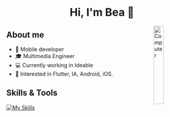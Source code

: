 <!--
**beeea/beeea** is a ✨ _special_ ✨ repository because its `README.md` (this file) appears on your GitHub profile.

Here are some ideas to get you started:

- 🔭 I’m currently working on ...
- 🌱 I’m currently learning ...
- 👯 I’m looking to collaborate on ...
- 🤔 I’m looking for help with ...
- 💬 Ask me about ...
- 📫 How to reach me: ...
- 😄 Pronouns: ...
- ⚡ Fun fact: ...
-->
<div align="center">
<h1 align="center">Hi, I'm <a>Bea</a> 👋</h1>
</div>

<p align="justify">
<img src="https://user-images.githubusercontent.com/74038190/240906093-9be4d344-6782-461a-b5a6-32a07bf7b34e.gif" width="23%" height=auto align="right" alt="Computer">
</p>

## About me
- 📲 Mobile developer
- 🎓 Multimedia Engineer
- 💻 Currently working in Ideable
- 👀 Interested in Flutter, IA, Android, iOS.

## Skills & Tools
[![My Skills](https://skillicons.dev/icons?i=androidstudio,flutter,kotlin,java,xcode,vscode,postman,gitlab,html,css,idea,github&perline=15&theme=dark)](https://skillicons.dev)

